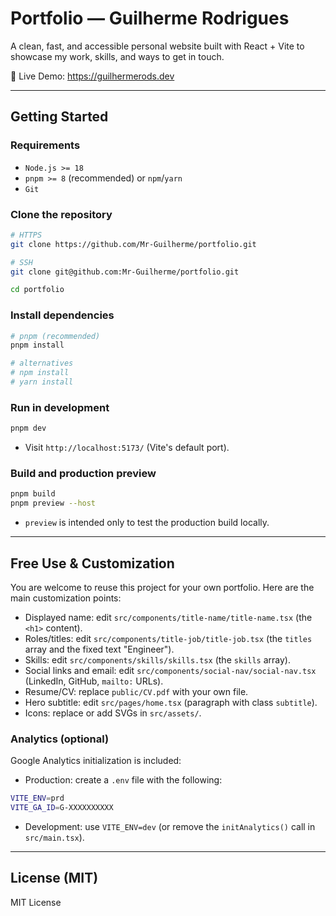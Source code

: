 # Portfolio — Guilherme Rodrigues

A clean, fast, and accessible personal website built with React + Vite to showcase my work, skills, and ways to get in touch.

🔗 Live Demo: https://guilhermerods.dev

---

## Getting Started

### Requirements
- `Node.js >= 18`
- `pnpm >= 8` (recommended) or `npm`/`yarn`
- `Git`

### Clone the repository
```bash
# HTTPS
git clone https://github.com/Mr-Guilherme/portfolio.git

# SSH
git clone git@github.com:Mr-Guilherme/portfolio.git

cd portfolio
```

### Install dependencies
```bash
# pnpm (recommended)
pnpm install

# alternatives
# npm install
# yarn install
```

### Run in development
```bash
pnpm dev
```
- Visit `http://localhost:5173/` (Vite's default port).

### Build and production preview
```bash
pnpm build
pnpm preview --host
```
- `preview` is intended only to test the production build locally.

---

## Free Use & Customization
You are welcome to reuse this project for your own portfolio. Here are the main customization points:

- Displayed name: edit `src/components/title-name/title-name.tsx` (the `<h1>` content).
- Roles/titles: edit `src/components/title-job/title-job.tsx` (the `titles` array and the fixed text "Engineer").
- Skills: edit `src/components/skills/skills.tsx` (the `skills` array).
- Social links and email: edit `src/components/social-nav/social-nav.tsx` (LinkedIn, GitHub, `mailto:` URLs).
- Resume/CV: replace `public/CV.pdf` with your own file.
- Hero subtitle: edit `src/pages/home.tsx` (paragraph with class `subtitle`).
- Icons: replace or add SVGs in `src/assets/`.

### Analytics (optional)
Google Analytics initialization is included:
- Production: create a `.env` file with the following:
```bash
VITE_ENV=prd
VITE_GA_ID=G-XXXXXXXXXX
```
- Development: use `VITE_ENV=dev` (or remove the `initAnalytics()` call in `src/main.tsx`).

---

## License (MIT)

MIT License
